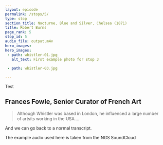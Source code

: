```yaml
---
layout: episode
permalink: /stops/5/
type: stop
section_title: Nocturne, Blue and Silver, Chelsea (1871)
title: Robert Burns
page_rank: 5
stop_id: 5
audio_file: output.m4v
hero_images:
hero_images:
 - path: whistler-01.jpg
   alt_text: First example photo for stop 3
 
 - path: whistler-03.jpg

---
```


Test

## Frances Fowle, Senior Curator of French Art

> Although Whistler was based in London, he influenced a large number of artsits working in the USA....

And we can go back to a normal transcript.



The example audio used here is taken from the NGS SoundCloud